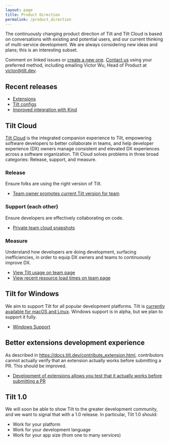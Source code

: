 ```yaml
---
layout: page
title: Product Direction
permalink: /product_direction
---
```


The continuously changing product direction of Tilt and Tilt Cloud is based on conversations with existing and potential users, and our current thinking of multi-service development. We are always considering new ideas and plans; this is an interesting subset.

Comment on linked issues or [create a new one](https://github.com/windmilleng/tilt). [Contact us](/contact.html) using your preferred method, including emailing Victor Wu, Head of Product at <a href="mailto:victor@tilt.dev">victor@tilt.dev</a>. 

## Recent releases
- [Extensions](https://blog.tilt.dev/2020/04/01/more-customizable-tiltfiles-with-extensions.html)
- [Tilt configs](https://blog.tilt.dev/2020/02/21/add-your-own-options-to-your-tilt-config.html)
- [Improved integration with Kind](https://blog.tilt.dev/2020/02/11/delete-clusters-faster-with-kind.html)

## Tilt Cloud
[Tilt Cloud](https://docs.tilt.dev/sign_in_tilt_cloud.html) is the integrated companion experience to Tilt, empowering software developers to better collaborate in teams, and help developer experience (DX) owners manage consistent and elevated DX experiences across a software organization. Tilt Cloud solves problems in three broad categories: Release, support, and measure.

### Release
Ensure folks are using the right version of Tilt.
- [Team owner promotes current Tilt version for team](https://github.com/windmilleng/tilt/issues/3125)

### Support (each other)
Ensure developers are effectively collaborating on code.
- [Private team cloud snapshots](https://github.com/windmilleng/tilt/issues/3128)

### Measure
Understand how developers are doing development, surfacing inefficiencies, in order to equip DX owners and teams to continuously improve DX.
- [View Tilt usage on team page](https://github.com/windmilleng/tilt/issues/3130)
- [View recent resource load times on team page](https://github.com/windmilleng/tilt/issues/3131)

## Tilt for Windows
We aim to support Tilt for all popular development platforms. Tilt is [currently available for macOS and Linux](https://docs.tilt.dev/install.html). Windows support is in alpha, but we plan to support it fully.
- [Windows Support](https://github.com/windmilleng/tilt/issues/1961)

## Better extensions development experience
As described in https://docs.tilt.dev/contribute_extension.html, contributors cannot actually verify that an extension actually works before submitting a PR. This should be improved.
- [Development of extensions allows you test that it actually works before submitting a PR](https://github.com/windmilleng/tilt/issues/3188)

## Tilt 1.0
We will soon be able to show Tilt to the greater development community, and we want to signal that with a 1.0 release. In particular, Tilt 1.0 should:
- Work for your platform
- Work for your development language
- Work for your app size (from one to many services)

